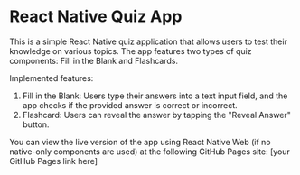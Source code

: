 # React Native Quiz App

This is a simple React Native quiz application that allows users to test their knowledge on various topics. The app features two types of quiz components: Fill in the Blank and Flashcards.

Implemented features:

1. Fill in the Blank: Users type their answers into a text input field, and the app checks if the provided answer is correct or incorrect.
2. Flashcard: Users can reveal the answer by tapping the "Reveal Answer" button.

You can view the live version of the app using React Native Web (if no native-only components are used) at the following GitHub Pages site: [your GitHub Pages link here]

